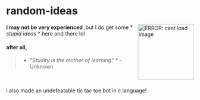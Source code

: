 # random-ideas

 <img src="https://media.giphy.com/media/v1.Y2lkPTc5MGI3NjExNGIyMWJmZWNlOGIwNGVmYTA3ZjdhZWJlMjM2ZGVkMmFmNmI5MWYwZiZjdD1z/ge8V1m6LFNyBg9sIHV/giphy.gif"  width="150" height="auto" align="right" alt="ERROR: cant load image"/>

**I may not be very experienced** ,but I do get some * *stupid ideas* * here and there lol
#### after all,
> * *"Studity is the mother of learning"* *  - Unknown

</br></br>
i also made an undefeatable tic tac toe bot in c language!

